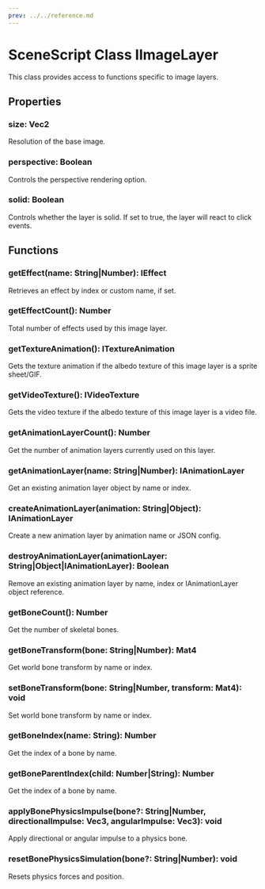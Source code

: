 ```yaml
---
prev: ../../reference.md
---
```


# SceneScript Class IImageLayer

This class provides access to functions specific to image layers.

## Properties

### size: Vec2

Resolution of the base image.

### perspective: Boolean

Controls the perspective rendering option.

### solid: Boolean

Controls whether the layer is solid. If set to true, the layer will react to click events.

## Functions

### getEffect(name: String|Number): IEffect

Retrieves an effect by index or custom name, if set.

### getEffectCount(): Number

Total number of effects used by this image layer.

### getTextureAnimation(): ITextureAnimation

Gets the texture animation if the albedo texture of this image layer is a sprite sheet/GIF.

### getVideoTexture(): IVideoTexture

Gets the video texture if the albedo texture of this image layer is a video file.

### getAnimationLayerCount(): Number

Get the number of animation layers currently used on this layer.

### getAnimationLayer(name: String|Number): IAnimationLayer

Get an existing animation layer object by name or index.

### createAnimationLayer(animation: String|Object): IAnimationLayer

Create a new animation layer by animation name or JSON config.

### destroyAnimationLayer(animationLayer: String|Object|IAnimationLayer): Boolean

Remove an existing animation layer by name, index or IAnimationLayer object reference.

### getBoneCount(): Number

Get the number of skeletal bones.

### getBoneTransform(bone: String|Number): Mat4

Get world bone transform by name or index.

### setBoneTransform(bone: String|Number, transform: Mat4): void

Set world bone transform by name or index.

### getBoneIndex(name: String): Number

Get the index of a bone by name.

### getBoneParentIndex(child: Number|String): Number

Get the index of a bone by name.

### applyBonePhysicsImpulse(bone?: String|Number, directionalImpulse: Vec3, angularImpulse: Vec3): void

Apply directional or angular impulse to a physics bone.

### resetBonePhysicsSimulation(bone?: String|Number): void

Resets physics forces and position. 